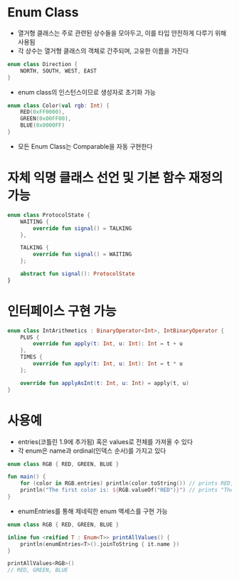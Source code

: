 # Enum Class
- 열거형 클래스는 주로 관련된 상수들을 모아두고, 이를 타입 안전하게 다루기 위해 사용됨
- 각 상수는 열거형 클래스의 객체로 간주되며, 고유한 이름을 가진다
```kotlin
enum class Direction {
    NORTH, SOUTH, WEST, EAST
}
```
- enum class의 인스턴스이므로 생성자로 초기화 가능
```kotlin
enum class Color(val rgb: Int) {
    RED(0xFF0000),
    GREEN(0x00FF00),
    BLUE(0x0000FF)
}
```
- 모든 Enum Class는 Comparable을 자동 구현한다


# 자체 익명 클래스 선언 및 기본 함수 재정의 가능
```kotlin
enum class ProtocolState {
    WAITING {
        override fun signal() = TALKING
    },

    TALKING {
        override fun signal() = WAITING
    };

    abstract fun signal(): ProtocolState
}
```

# 인터페이스 구현 가능
```kotlin
enum class IntArithmetics : BinaryOperator<Int>, IntBinaryOperator {
    PLUS {
        override fun apply(t: Int, u: Int): Int = t + u
    },
    TIMES {
        override fun apply(t: Int, u: Int): Int = t * u
    };

    override fun applyAsInt(t: Int, u: Int) = apply(t, u)
}
```

# 사용예
- entries(코틀린 1.9에 추가됨) 혹은 values로 전체를 가져올 수 있다
- 각 enum은 name과 ordinal(인덱스 순서)를 가지고 있다 
```kotlin
enum class RGB { RED, GREEN, BLUE }

fun main() {
    for (color in RGB.entries) println(color.toString()) // prints RED, GREEN, BLUE
    println("The first color is: ${RGB.valueOf("RED")}") // prints "The first color is: RED"
}
```
- enumEntries<T>를 통해 제네릭한 enum 액세스를 구현 가능
```kotlin
enum class RGB { RED, GREEN, BLUE }

inline fun <reified T : Enum<T>> printAllValues() {
    println(enumEntries<T>().joinToString { it.name })
}

printAllValues<RGB>()
// RED, GREEN, BLUE
```